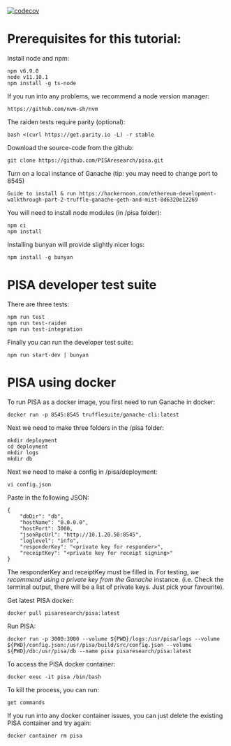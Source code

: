 [![codecov](https://codecov.io/gh/PISAresearch/pisa/branch/master/graph/badge.svg)](https://codecov.io/gh/PISAresearch/pisa)



# Prerequisites for this tutorial:

Install node and npm:

```
npm v6.9.0
node v11.10.1
npm install -g ts-node
```

If you run into any problems, we recommend a node version manager:

```
https://github.com/nvm-sh/nvm
```

The raiden tests require parity (optional):

```
bash <(curl https://get.parity.io -L) -r stable
```

Download the source-code from the github:

```
git clone https://github.com/PISAresearch/pisa.git
```

Turn on a local instance of Ganache (tip: you may need to change port to 8545)

```
Guide to install & run https://hackernoon.com/ethereum-development-walkthrough-part-2-truffle-ganache-geth-and-mist-8d6320e12269
```

You will need to install node modules (in /pisa folder):

```
npm ci
npm install
```

Installing bunyan will provide slightly nicer logs:

```
npm install -g bunyan
```

# PISA developer test suite

There are three tests:

```
npm run test
npm run test-raiden
npm run test-integration
```

Finally you can run the developer test suite:

```
npm run start-dev | bunyan
```

# PISA using docker

To run PISA as a docker image, you first need to run Ganache in docker:

```
docker run -p 8545:8545 trufflesuite/ganache-cli:latest
```

Next we need to make three folders in the /pisa folder:

```
mkdir deployment
cd deployment
mkdir logs
mkdir db
```

Next we need to make a config in /pisa/deployment:

```
vi config.json
```

Paste in the following JSON:

```
{
    "dbDir": "db",
    "hostName": "0.0.0.0",
    "hostPort": 3000,
    "jsonRpcUrl": "http://10.1.20.50:8545",
    "loglevel": "info",
    "responderKey": "<private key for responder>",
    "receiptKey": "<private key for receipt signing>"
}
```

The responderKey and receiptKey must be filled in. For testing, *we recommend using a private key from the Ganache* instance. (i.e. Check the terminal output, there will be a list of private keys. Just pick your favourite).

Get latest PISA docker:

```
docker pull pisaresearch/pisa:latest
```

Run PISA:

```
docker run -p 3000:3000 --volume ${PWD}/logs:/usr/pisa/logs --volume ${PWD}/config.json:/usr/pisa/build/src/config.json --volume ${PWD}/db:/usr/pisa/db --name pisa pisaresearch/pisa:latest
```

To access the PISA docker container:

```
docker exec -it pisa /bin/bash
```

To kill the process, you can run:

```
get commands
```

If you run into any docker container issues, you can just delete the existing PISA container and try again:

```
docker container rm pisa
```
